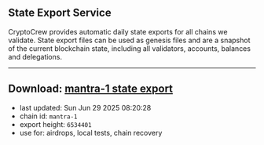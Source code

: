 ## State Export Service
CryptoCrew provides automatic daily state exports for all chains we validate. State export files can be used as genesis files and are a snapshot of the current blockchain state, including all validators, accounts, balances and delegations.

---
**Download: [mantra-1 state export](https://dl-eu2.ccvalidators.com/SERVICE/mantrachain/mantra-1_export_6534401.json)**
---

- last updated: Sun Jun 29 2025 08:20:28
- chain id: `mantra-1`
- export height: `6534401`
- use for: airdrops, local tests, chain recovery
